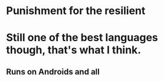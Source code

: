 # Punishment for the resilient
# Still one of the best languages though, that's what I think.
## Runs on Androids and all